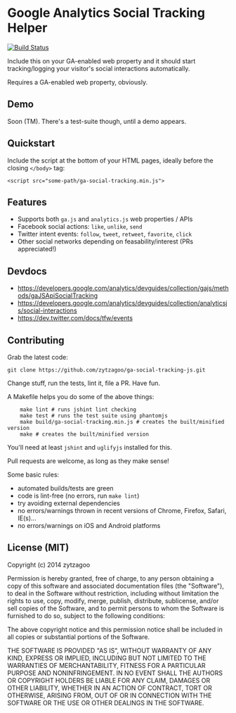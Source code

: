 # Google Analytics Social Tracking Helper

[![Build Status](https://travis-ci.org/zytzagoo/ga-social-tracking-js.svg?branch=master)](https://travis-ci.org/zytzagoo/ga-social-tracking-js)

Include this on your GA-enabled web property and it should start tracking/logging your visitor's social interactions automatically.

Requires a GA-enabled web property, obviously.

## Demo

Soon (TM). There's a test-suite though, until a demo appears.

## Quickstart

Include the script at the bottom of your HTML pages, ideally before the closing `</body>` tag:

    <script src="some-path/ga-social-tracking.min.js">

## Features

* Supports both `ga.js` and `analytics.js` web properties / APIs
* Facebook social actions: `like`, `unlike`, `send`
* Twitter intent events: `follow`, `tweet`, `retweet`, `favorite`, `click`
* Other social networks depending on feasability/interest (PRs appreciated!)

## Devdocs

* https://developers.google.com/analytics/devguides/collection/gajs/methods/gaJSApiSocialTracking
* https://developers.google.com/analytics/devguides/collection/analyticsjs/social-interactions
* https://dev.twitter.com/docs/tfw/events

## Contributing

Grab the latest code:

    git clone https://github.com/zytzagoo/ga-social-tracking-js.git

Change stuff, run the tests, lint it, file a PR. Have fun.

A Makefile helps you do some of the above things:

```make
    make lint # runs jshint lint checking
    make test # runs the test suite using phantomjs
    make build/ga-social-tracking.min.js # creates the built/minified version
    make # creates the built/minified version
```

You'll need at least `jshint` and `uglifyjs` installed for this.

Pull requests are welcome, as long as they make sense!

Some basic rules:

* automated builds/tests are green
* code is lint-free (no errors, run `make lint`)
* try avoiding external dependencies
* no errors/warnings thrown in recent versions of Chrome, Firefox, Safari, IE(s)...
* no errors/warnings on iOS and Android platforms

## License (MIT)

Copyright (c) 2014 zytzagoo

Permission is hereby granted, free of charge, to any person obtaining a copy
of this software and associated documentation files (the "Software"), to deal
in the Software without restriction, including without limitation the rights
to use, copy, modify, merge, publish, distribute, sublicense, and/or sell
copies of the Software, and to permit persons to whom the Software is
furnished to do so, subject to the following conditions:

The above copyright notice and this permission notice shall be included in
all copies or substantial portions of the Software.

THE SOFTWARE IS PROVIDED "AS IS", WITHOUT WARRANTY OF ANY KIND, EXPRESS OR
IMPLIED, INCLUDING BUT NOT LIMITED TO THE WARRANTIES OF MERCHANTABILITY,
FITNESS FOR A PARTICULAR PURPOSE AND NONINFRINGEMENT. IN NO EVENT SHALL THE
AUTHORS OR COPYRIGHT HOLDERS BE LIABLE FOR ANY CLAIM, DAMAGES OR OTHER
LIABILITY, WHETHER IN AN ACTION OF CONTRACT, TORT OR OTHERWISE, ARISING FROM,
OUT OF OR IN CONNECTION WITH THE SOFTWARE OR THE USE OR OTHER DEALINGS IN
THE SOFTWARE.
